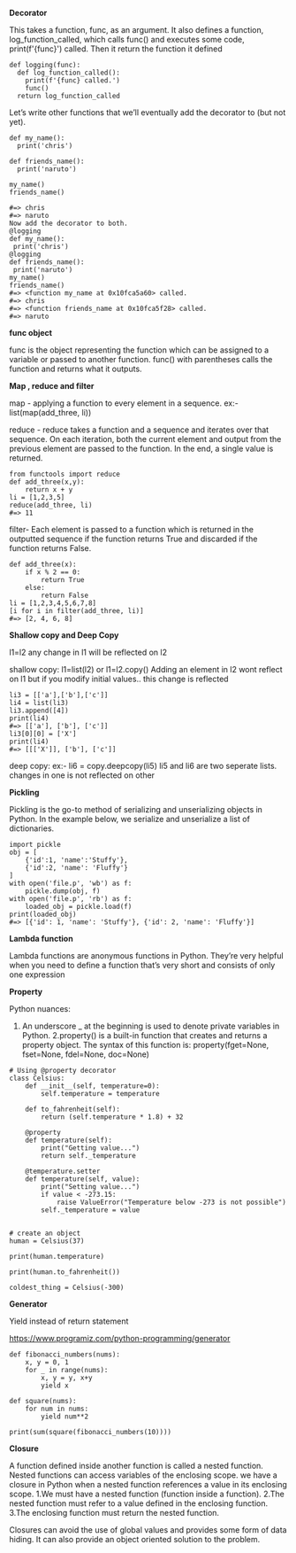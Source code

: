 **Decorator**

This takes a function, func, as an argument. It also defines a function, log_function_called, which calls func() and executes some code, print(f'{func}') called. Then it return the function it defined

```
def logging(func):
  def log_function_called():
    print(f'{func} called.')
    func()
  return log_function_called
 ```
Let’s write other functions that we’ll eventually add the decorator to (but not yet).
```
def my_name():
  print('chris')
  
def friends_name():
  print('naruto')
  
my_name()
friends_name()

#=> chris
#=> naruto
Now add the decorator to both.
@logging
def my_name():
 print('chris')
@logging
def friends_name():
 print('naruto')
my_name()
friends_name()
#=> <function my_name at 0x10fca5a60> called.
#=> chris
#=> <function friends_name at 0x10fca5f28> called.
#=> naruto
````

**func object**

func is the object representing the function which can be assigned to a variable or passed to another function. func() with parentheses calls the function and returns what it outputs.

**Map , reduce and filter**

map - applying a function to every element in a sequence. ex:-list(map(add_three, li))

reduce - 
reduce takes a function and a sequence and iterates over that sequence. On each iteration, both the current element and output from the previous element are passed to the function. In the end, a single value is returned.
```
from functools import reduce
def add_three(x,y):
    return x + y
li = [1,2,3,5]
reduce(add_three, li)
#=> 11
```
filter-
Each element is passed to a function which is returned in the outputted sequence if the function returns True and discarded if the function returns False.
```
def add_three(x):
    if x % 2 == 0:
        return True        
    else:
        return False
li = [1,2,3,4,5,6,7,8]
[i for i in filter(add_three, li)]
#=> [2, 4, 6, 8]
```

**Shallow copy and Deep Copy**

l1=l2
any change in l1 will be reflected on l2

shallow copy:
l1=list(l2)  or l1=l2.copy()
Adding an element in l2 wont reflect on l1
but if you modify initial values.. this change is reflected
```
li3 = [['a'],['b'],['c']]
li4 = list(li3)
li3.append([4])
print(li4)
#=> [['a'], ['b'], ['c']]
li3[0][0] = ['X']
print(li4)
#=> [[['X']], ['b'], ['c']]
```

deep copy:
ex:- li6 = copy.deepcopy(li5) 
li5 and li6 are two seperate lists. changes in one is not reflected on other

**Pickling**

Pickling is the go-to method of serializing and unserializing objects in Python.
In the example below, we serialize and unserialize a list of dictionaries.
```
import pickle
obj = [
    {'id':1, 'name':'Stuffy'},
    {'id':2, 'name': 'Fluffy'}
]
with open('file.p', 'wb') as f:
    pickle.dump(obj, f)
with open('file.p', 'rb') as f:
    loaded_obj = pickle.load(f)
print(loaded_obj)
#=> [{'id': 1, 'name': 'Stuffy'}, {'id': 2, 'name': 'Fluffy'}]
```

**Lambda function**

Lambda functions are anonymous functions in Python. They’re very helpful when you need to define a function that’s very short and consists of only one expression

**Property**

Python nuances:
1. An underscore _ at the beginning is used to denote private variables in Python.
2.property() is a built-in function that creates and returns a property object. The syntax of this function is:
property(fget=None, fset=None, fdel=None, doc=None)

```
# Using @property decorator
class Celsius:
    def __init__(self, temperature=0):
        self.temperature = temperature

    def to_fahrenheit(self):
        return (self.temperature * 1.8) + 32

    @property
    def temperature(self):
        print("Getting value...")
        return self._temperature

    @temperature.setter
    def temperature(self, value):
        print("Setting value...")
        if value < -273.15:
            raise ValueError("Temperature below -273 is not possible")
        self._temperature = value


# create an object
human = Celsius(37)

print(human.temperature)

print(human.to_fahrenheit())

coldest_thing = Celsius(-300)
```

**Generator**

Yield instead of return statement

https://www.programiz.com/python-programming/generator
```
def fibonacci_numbers(nums):
    x, y = 0, 1
    for _ in range(nums):
        x, y = y, x+y
        yield x

def square(nums):
    for num in nums:
        yield num**2

print(sum(square(fibonacci_numbers(10))))
```

**Closure**

A function defined inside another function is called a nested function. Nested functions can access variables of the enclosing scope.
we have a closure in Python when a nested function references a value in its enclosing scope.
1.We must have a nested function (function inside a function).
2.The nested function must refer to a value defined in the enclosing function.
3.The enclosing function must return the nested function.

Closures can avoid the use of global values and provides some form of data hiding. It can also provide an object oriented solution to the problem.


